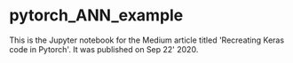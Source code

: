 # pytorch_ANN_example

This is the Jupyter notebook for the Medium article titled 'Recreating Keras code in Pytorch'. It was published on Sep 22' 2020.
